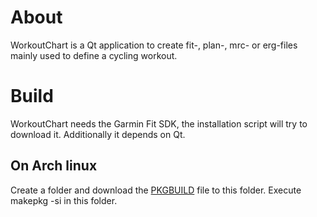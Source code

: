 # About
WorkoutChart is a Qt application to create fit-, plan-, mrc- or erg-files mainly used to define a cycling workout.

# Build
WorkoutChart needs the Garmin Fit SDK, the installation script will try to download it. Additionally it depends on Qt.

## On Arch linux
Create a folder and download the [PKGBUILD](https://github.com/petrus82/WorkoutEditor/raw/refs/heads/main/PKGBUILD) file to this folder. Execute makepkg -si in this folder.
